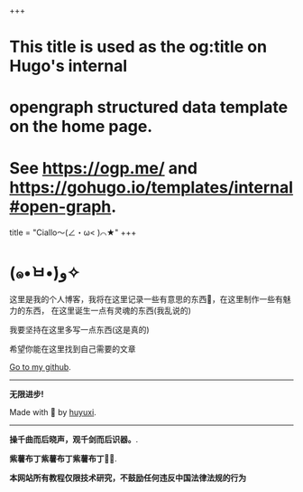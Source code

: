 +++
# This title is used as the og:title on Hugo's internal
# opengraph structured data template on the home page.
# See https://ogp.me/ and https://gohugo.io/templates/internal#open-graph.
title = "Ciallo～(∠・ω< )⌒★"
+++

# (๑•̀ㅂ•́)و✧

这里是我的个人博客，我将在这里记录一些有意思的东西🤔，在这里制作一些有魅力的东西，
在这里诞生一点有灵魂的东西(我乱说的)

我要坚持在这里多写一点东西(这是真的)

希望你能在这里找到自己需要的文章

[Go to my github](https://github.com/zzz-k-k).

---

**无限进步!**

Made with 🥳 by [huyuxi](http://huyuqwqovo.top).

---

**操千曲而后晓声，观千剑而后识器。**.

**紫薯布丁紫薯布丁紫薯布丁🍮😋**.

**本网站所有教程仅限技术研究，不鼓励任何违反中国法律法规的行为**
